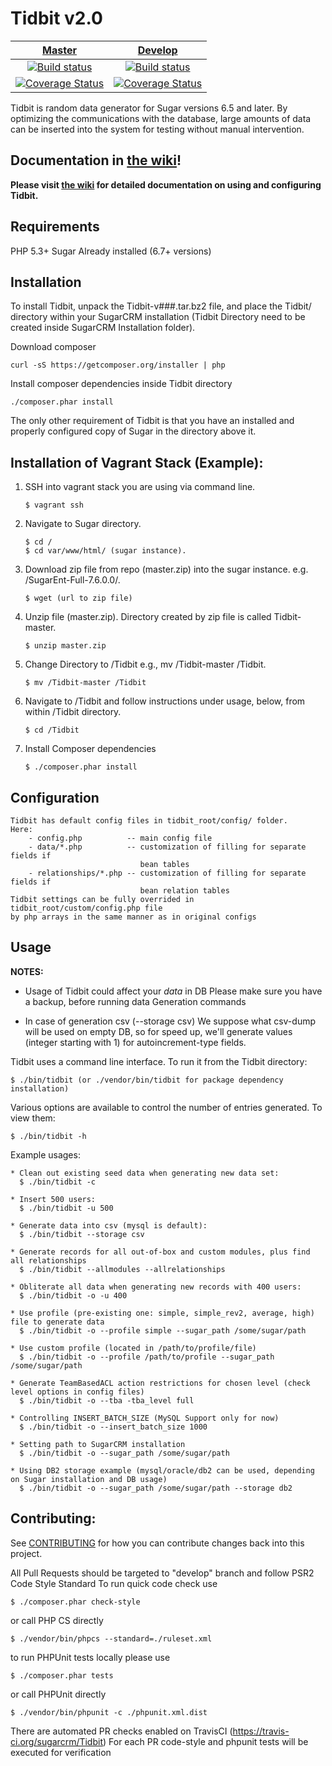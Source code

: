 Tidbit v2.0
===========

| [Master][Master] | [Develop][Develop] |
|:----------------:|:----------:|
| [![Build status][Master image]][Master] | [![Build status][Develop image]][Develop] |
| [![Coverage Status][Master coverage image]][Master coverage] | [![Coverage Status][Develop coverage image]][Develop coverage] |

Tidbit is random data generator for Sugar versions 6.5 and later.  By optimizing
the communications with the database, large amounts of data can be inserted
into the system for testing without manual intervention.

Documentation in [the wiki](https://github.com/sugarcrm/Tidbit/wiki)!
------------------
**Please visit [the wiki](https://github.com/sugarcrm/Tidbit/wiki) for detailed documentation on using and configuring Tidbit.**

Requirements
------------
PHP 5.3+
Sugar Already installed (6.7+ versions)

Installation
------------
To install Tidbit, unpack the Tidbit-v###.tar.bz2 file, and place the Tidbit/
directory within your SugarCRM installation (Tidbit Directory need to be created inside SugarCRM Installation folder).

Download composer
```
curl -sS https://getcomposer.org/installer | php
```

Install composer dependencies inside Tidbit directory
```
./composer.phar install
```

The only other requirement of Tidbit is that you have an installed and properly
configured copy of Sugar in the directory above it.

Installation of Vagrant Stack (Example):
------------

1. SSH into vagrant stack you are using via command line.
    ```
    $ vagrant ssh
    ```

2. Navigate to Sugar directory. 
    ```
    $ cd /
    $ cd var/www/html/ (sugar instance).
    ```
    
3. Download zip file from repo (master.zip) into the sugar instance. e.g. /SugarEnt-Full-7.6.0.0/.
    ```
    $ wget (url to zip file)
    ```
    
4. Unzip file (master.zip). Directory created by zip file is called Tidbit-master.
    ```
    $ unzip master.zip
    ```
    
5. Change Directory to /Tidbit e.g., mv /Tidbit-master /Tidbit.
    ```
    $ mv /Tidbit-master /Tidbit
    ```
    
6. Navigate to /Tidbit and follow instructions under usage, below, from within /Tidbit directory.
    ```
    $ cd /Tidbit
    ```
    
7. Install Composer dependencies
    ```
    $ ./composer.phar install
    ```
    
Configuration
-------------
    Tidbit has default config files in tidbit_root/config/ folder.
    Here:
        - config.php          -- main config file
        - data/*.php          -- customization of filling for separate fields if
                                 bean tables
        - relationships/*.php -- customization of filling for separate fields if
                                 bean relation tables
    Tidbit settings can be fully overrided in tidbit_root/custom/config.php file
    by php arrays in the same manner as in original configs

Usage
-----
**NOTES:** 

* Usage of Tidbit could affect your _data_ in DB
Please make sure you have a backup, before running data Generation commands

* In case of generation csv (--storage csv)
We suppose what csv-dump will be used on empty DB, so for speed up, we'll generate
values (integer starting with 1) for autoincrement-type fields.

Tidbit uses a command line interface.  To run it from the Tidbit directory:

    $ ./bin/tidbit (or ./vendor/bin/tidbit for package dependency installation)

Various options are available to control the number of entries generated.
To view them:

    $ ./bin/tidbit -h

Example usages:

    * Clean out existing seed data when generating new data set:
      $ ./bin/tidbit -c

    * Insert 500 users:
      $ ./bin/tidbit -u 500
      
    * Generate data into csv (mysql is default):
      $ ./bin/tidbit --storage csv

    * Generate records for all out-of-box and custom modules, plus find all relationships
      $ ./bin/tidbit --allmodules --allrelationships

    * Obliterate all data when generating new records with 400 users:
      $ ./bin/tidbit -o -u 400

    * Use profile (pre-existing one: simple, simple_rev2, average, high) file to generate data
      $ ./bin/tidbit -o --profile simple --sugar_path /some/sugar/path

    * Use custom profile (located in /path/to/profile/file)
      $ ./bin/tidbit -o --profile /path/to/profile --sugar_path /some/sugar/path

    * Generate TeamBasedACL action restrictions for chosen level (check level options in config files)
      $ ./bin/tidbit -o --tba -tba_level full
      
    * Controlling INSERT_BATCH_SIZE (MySQL Support only for now)
      $ ./bin/tidbit -o --insert_batch_size 1000

    * Setting path to SugarCRM installation
      $ ./bin/tidbit -o --sugar_path /some/sugar/path

    * Using DB2 storage example (mysql/oracle/db2 can be used, depending on Sugar installation and DB usage)
      $ ./bin/tidbit -o --sugar_path /some/sugar/path --storage db2

Contributing:
------------
See [CONTRIBUTING](CONTRIBUTING.md) for how you can contribute changes back into this project.

All Pull Requests should be targeted to "develop" branch and follow PSR2 Code Style Standard
To run quick code check use

    $ ./composer.phar check-style

or call PHP CS directly

    $ ./vendor/bin/phpcs --standard=./ruleset.xml
    
to run PHPUnit tests locally please use

    $ ./composer.phar tests
    
or call PHPUnit directly

    $ ./vendor/bin/phpunit -c ./phpunit.xml.dist
    
There are automated PR checks enabled on TravisCI (https://travis-ci.org/sugarcrm/Tidbit)
For each PR code-style and phpunit tests will be executed for verification

  [Master image]: https://api.travis-ci.org/sugarcrm/Tidbit.svg?branch=master
  [Master]: https://travis-ci.org/sugarcrm/Tidbit
  [Master coverage image]: https://coveralls.io/repos/github/sugarcrm/Tidbit/badge.svg?branch=master
  [Master coverage]: https://coveralls.io/github/sugarcrm/Tidbit?branch=master
  [Develop image]: https://api.travis-ci.org/sugarcrm/Tidbit.svg?branch=develop
  [Develop]: https://github.com/sugarcrm/Tidbit/tree/develop
  [Develop coverage image]: https://coveralls.io/repos/github/sugarcrm/Tidbit/badge.svg?branch=develop
  [Develop coverage]: https://coveralls.io/github/sugarcrm/Tidbit?branch=develop
